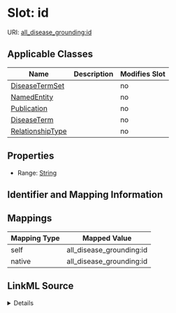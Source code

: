 

# Slot: id

URI: [all_disease_grounding:id](all_disease_grounding:id)



<!-- no inheritance hierarchy -->





## Applicable Classes

| Name | Description | Modifies Slot |
| --- | --- | --- |
| [DiseaseTermSet](DiseaseTermSet.md) |  |  no  |
| [NamedEntity](NamedEntity.md) |  |  no  |
| [Publication](Publication.md) |  |  no  |
| [DiseaseTerm](DiseaseTerm.md) |  |  no  |
| [RelationshipType](RelationshipType.md) |  |  no  |







## Properties

* Range: [String](String.md)





## Identifier and Mapping Information








## Mappings

| Mapping Type | Mapped Value |
| ---  | ---  |
| self | all_disease_grounding:id |
| native | all_disease_grounding:id |




## LinkML Source

<details>
```yaml
name: id
alias: id
domain_of:
- NamedEntity
- Publication
range: string

```
</details>